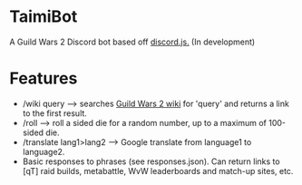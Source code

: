 TaimiBot
========
A Guild Wars 2 Discord bot based off [discord.js.](https://github.com/hydrabolt/discord.js)
(In development)

Features
========
- /wiki query --> searches [Guild Wars 2 wiki](https://wiki.guildwars2.com/wiki/Main_Page) for 'query' and returns a link to the first result.
- /roll <num> --> roll a <num> sided die for a random number, up to a maximum of 100-sided die.
- /translate lang1>lang2 <string> --> Google translate <string> from language1 to language2.
- Basic responses to phrases (see responses.json). Can return links to [qT] raid builds, metabattle, WvW leaderboards and match-up sites, etc.
